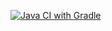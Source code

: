 [![Java CI with Gradle](https://github.com/proxdme/Dronov-AQA79-204/actions/workflows/gradle.yml/badge.svg)](https://github.com/proxdme/Dronov-AQA79-204/actions/workflows/gradle.yml)